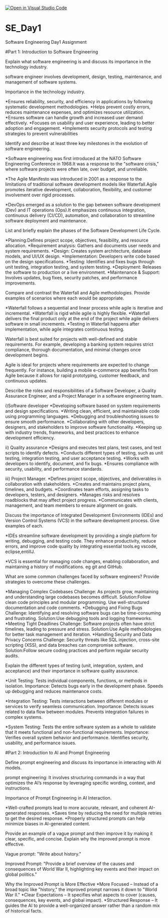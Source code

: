 [![Open in Visual Studio Code](https://classroom.github.com/assets/open-in-vscode-2e0aaae1b6195c2367325f4f02e2d04e9abb55f0b24a779b69b11b9e10269abc.svg)](https://classroom.github.com/online_ide?assignment_repo_id=18368429&assignment_repo_type=AssignmentRepo)
# SE_Day1
Software Engineering Day1 Assignment

#Part 1: Introduction to Software Engineering

Explain what software engineering is and discuss its importance in the technology industry.

software engineer involves development, design, testing, maintenance, and management of software systems.

Importance in the technology industry.

*Ensures reliability, security, and efficiency in applications by following systematic development methodologies.
*Helps prevent costly errors, reduces maintenance expenses, and optimizes resource utilization.
*Ensures software can handle growth and increased user demand effectively.
*Focuses on usability and user experience, leading to better adoption and engagement.
*Implements security protocols and testing strategies to prevent vulnerabilities


Identify and describe at least three key milestones in the evolution of software engineering.

*Software engineering was first introduced at the NATO Software Engineering Conference in 1968.It was a response to the "software crisis," where software projects were often late, over budget, and unreliable.

*The Agile Manifesto was introduced in 2001 as a response to the limitations of traditional software development models like Waterfall.Agile promotes iterative development, collaboration, flexibility, and customer involvement over rigid processes.

*DevOps emerged as a solution to the gap between software development (Dev) and IT operations (Ops).It emphasizes continuous integration, continuous delivery (CI/CD), automation, and collaboration to streamline software deployment and maintenance.

List and briefly explain the phases of the Software Development Life Cycle.

*Planning:Defines project scope, objectives, feasibility, and resource allocation.
*Requirement analysis: Gathers and documents user needs and system requirements.
*Design: Creates system architecture, database models, and UI/UX design.
*Implementation: Developers write code based on the design specifications.
*Testing: Identifies and fixes bugs through unit testing, integration testing, and system testing.
*Deployment: Releases the software to production or a live environment.
*Maintenance & Support: Involves updates, bug fixes, security patches, and performance improvements.


Compare and contrast the Waterfall and Agile methodologies. Provide examples of scenarios where each would be appropriate.

*Waterfall follows a sequential and linear process while agile is iterative and incremental.
*Waterfall is rigid while agile is highly flexible.
*Waterfall delivers the final product only at the end of the project while agile delivers software in small increments.
*Testing in Waterfall happens after implementation, while agile integrates continuous testing.

Waterfall is best suited for projects with well-defined and stable requirements. For example, developing a banking system requires strict compliance, thorough documentation, and minimal changes once development begins.

Agile is ideal for projects where requirements are expected to change frequently. For instance, building a mobile e-commerce app benefits from Agile because it allows for rapid prototyping, customer feedback, and continuous updates.

Describe the roles and responsibilities of a Software Developer, a Quality Assurance Engineer, and a Project Manager in a software engineering team.

i)Software developer
*Developing software based on system requirements and design specifications.
*Writing clean, efficient, and maintainable code using programming languages.
*Debugging and troubleshooting issues to ensure smooth performance.
*Collaborating with other developers, designers, and stakeholders to improve software functionality.
*Keeping up with industry trends, frameworks, and best practices to enhance development efficiency.

ii) Quality assurance
*Designs and executes test plans, test cases, and test scripts to identify defects.
*Conducts different types of testing, such as unit testing, integration testing, and user acceptance testing.
*Works with developers to identify, document, and fix bugs.
*Ensures compliance with security, usability, and performance standards.

iii) Project Manager.
*Defines project scope, objectives, and deliverables in collaboration with stakeholders.
*Creates and maintains project plans, timelines, and budgets.
*Coordinates team efforts, assigning tasks to developers, testers, and designers.
*Manages risks and resolves roadblocks that may affect project progress.
*Communicates with clients, management, and team members to ensure alignment on goals.


Discuss the importance of Integrated Development Environments (IDEs) and Version Control Systems (VCS) in the software development process. Give examples of each.

*IDEs streamline software development by providing a single platform for writing, debugging, and testing code. They enhance productivity, reduce errors, and improve code quality by integrating essential tools.eg vscode, eclipse,entilIJ.

*VCS is essential for managing code changes, enabling collaboration, and maintaining a history of modifications. eg git and GitHub.


What are some common challenges faced by software engineers? Provide strategies to overcome these challenges.

*Managing Complex Codebases
Challenge: As projects grow, maintaining and understanding large codebases becomes difficult.
Solution:Follow clean code principles and modular programming.
Use well-structured documentation and code comments.
*Debugging and Fixing Bugs
Challenge: Identifying and resolving software bugs can be time-consuming and frustrating.
Solution:Use debugging tools and logging frameworks.
*Meeting Tight Deadlines
Challenge: Software projects often have strict timelines, leading to pressure and stress.
Solution:Use Agile methodologies for better task management and iteration.
*Handling Security and Data Privacy Concerns
Challenge: Security threats like SQL injection, cross-site scripting (XSS), and data breaches can compromise software.
Solution:Follow secure coding practices and perform regular security audits.

Explain the different types of testing (unit, integration, system, and acceptance) and their importance in software quality assurance.

*Unit Testing: Tests individual components, functions, or methods in isolation.
Importance:
Detects bugs early in the development phase.
Speeds up debugging and reduces maintenance costs.

*Integration Testing: Tests interactions between different modules or services to verify seamless communication.
Importance:
Detects issues related to data flow between modules.
Prevents integration failures in complex systems.

*System Testing: Tests the entire software system as a whole to validate that it meets functional and non-functional requirements.
Importance:
Verifies overall system behavior and performance.
Identifies security, usability, and performance issues.


#Part 2: Introduction to AI and Prompt Engineering


Define prompt engineering and discuss its importance in interacting with AI models.

prompt engineering: It involves structuring commands in a way that optimizes the AI’s response by leveraging specific wording, context, and instructions.

Importance of Prompt Engineering in AI Interaction.

*Well-crafted prompts lead to more accurate, relevant, and coherent AI-generated responses.
*Saves time by reducing the need for multiple retries to get the desired response.
*Properly structured prompts can help minimize biases in AI-generated content.

Provide an example of a vague prompt and then improve it by making it clear, specific, and concise. Explain why the improved prompt is more effective.

Vague prompt: "Write about history."

Improved Prompt: "Provide a brief overview of the causes and consequences of World War II, highlighting key events and their impact on global politics."

Why the Improved Prompt is More Effective
*More Focused – Instead of a broad topic like "history," the improved prompt narrows it down to "World War II."
*Clear Expectations – It specifies what aspects to cover (causes, consequences, key events, and global impact).
*Structured Response – It guides the AI to provide a well-organized answer rather than a random mix of historical facts.

